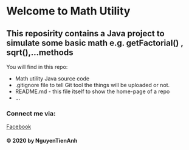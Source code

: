 # Welcome to Math Utility 
## This reposirity contains a Java project to simulate some basic math e.g. getFactorial() , sqrt(),...methods

You will find  in this repo:
* Math utility Java source code 
* .gitignore file to tell Git tool the things will be uploaded
 or not.
*  README.md - this file itself to show the home-page of a repo
* ...

### Connect me via:
[Facebook](https://https://www.facebook.com/tienanh.nguyen.9022662/)
#### © 2020 by NguyenTienAnh